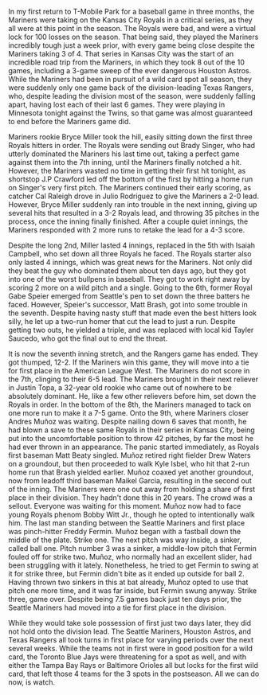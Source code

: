 In my first return to T-Mobile Park for a baseball game in three
months, the Mariners were taking on the Kansas City Royals in a
critical series, as they all were at this point in the season. The
Royals were bad, and were a virtual lock for 100 losses on the season.
That being said, they played the Mariners incredibly tough just a week
prior, with every game being close despite the Mariners taking 3 of 4.
That series in Kansas City was the start of an incredible road trip
from the Mariners, in which they took 8 out of the 10 games, including
a 3-game sweep of the ever dangerous Houston Astros. While the
Mariners had been in pursuit of a wild card spot all season, they were
suddenly only one game back of the division-leading Texas Rangers,
who, despite leading the division most of the season, were suddenly
falling apart, having lost each of their last 6 games. They were
playing in Minnesota tonight against the Twins, so that game was
almost guaranteed to end before the Mariners game did.

Mariners rookie Bryce Miller took the hill, easily sitting down the
first three Royals hitters in order. The Royals were sending out Brady
Singer, who had utterly dominated the Mariners his last time out,
taking a perfect game against them into the 7th inning, until the
Mariners finally notched a hit. However, the Mariners wasted no time
in getting their first hit tonight, as shortstop J.P Crawford led off
the bottom of the first by hitting a home run on Singer's very first
pitch. The Mariners continued their early scoring, as catcher Cal
Raleigh drove in Julio Rodriguez to give the Mariners a 2-0 lead.
However, Bryce Miller suddenly ran into trouble in the next inning,
giving up several hits that resulted in a 3-2 Royals lead, and
throwing 35 pitches in the process, once the inning finally finished.
After a couple quiet innings, the Mariners responded with 2 more runs
to retake the lead for a 4-3 score.

Despite the long 2nd, Miller lasted 4 innings, replaced in the 5th
with Isaiah Campbell, who set down all three Royals he faced. The
Royals starter also only lasted 4 innings, which was great news for
the Mariners. Not only did they beat the guy who dominated them about
ten days ago, but they got into one of the worst bullpens in baseball.
They got to work right away by scoring 2 more on a wild pitch and a
single. Going to the 6th, former Royal Gabe Speier emerged from
Seattle's pen to set down the three batters he faced. However,
Speier's successor, Matt Brash, got into some trouble in the seventh.
Despite having nasty stuff that made even the best hitters look silly,
he let up a two-run homer that cut the lead to just a run. Despite
getting two outs, he yielded a triple, and was replaced with local kid
Tayler Saucedo, who got the final out to end the threat.

It is now the seventh inning stretch, and the Rangers game has ended.
They got thumped, 12-2. If the Mariners win this game, they will move
into a tie for first place in the American League West. The Mariners
do not score in the 7th, clinging to their 6-5 lead. The Mariners
brought in their next reliever in Justin Topa, a 32-year old rookie
who came out of nowhere to be absolutely dominant. He, like a few
other relievers before him, set down the Royals in order. In the
bottom of the 8th, the Mariners managed to tack on one more run to
make it a 7-5 game. Onto the 9th, where Mariners closer Andres Muñoz
was waiting. Despite nailing down 6 saves that month, he had blown a
save to these same Royals in their series in Kansas City, being put
into the uncomfortable position to throw 42 pitches, by far the most
he had ever thrown in an appearance. The panic started immediately, as
Royals first baseman Matt Beaty singled. Muñoz retired right fielder
Drew Waters on a groundout, but then proceeded to walk Kyle Isbel, who
hit that 2-run home run that Brash yielded earlier. Muñoz coaxed yet
another groundout, now from leadoff third baseman Maikel Garcia,
resulting in the second out of the inning. The Mariners were one out
away from holding a share of first place in their division. They
hadn't done this in 20 years. The crowd was a sellout. Everyone was
waiting for this moment. Muñoz now had to face young Royals phenom
Bobby Witt Jr., though he opted to intentionally walk him. The last
man standing between the Seattle Mariners and first place was
pinch-hitter Freddy Fermin. Muñoz began with a fastball down the
middle of the plate. Strike one. The next pitch was way inside, a
sinker, called ball one. Pitch number 3 was a sinker, a middle-low
pitch that Fermin fouled off for strike two. Muñoz, who normally had
an excellent slider, had been struggling with it lately. Nonetheless,
he tried to get Fermin to swing at it for strike three, but Fermin
didn't bite as it ended up outside for ball 2. Having thrown two
sinkers in this at bat already, Muñoz opted to use that pitch one more
time, and it was far inside, but Fermin swung anyway. Strike three,
game over. Despite being 7.5 games back just ten days prior, the
Seattle Mariners had moved into a tie for first place in the division.

While they would take sole possession of first just two days later,
they did not hold onto the division lead. The Seattle Mariners,
Houston Astros, and Texas Rangers all took turns in first place for
varying periods over the next several weeks. While the teams not in
first were in good position for a wild card, the Toronto Blue Jays
were threatening for a spot as well, and with either the Tampa Bay
Rays or Baltimore Orioles all but locks for the first wild card, that
left those 4 teams for the 3 spots in the postseason. All we can do
now, is watch.
